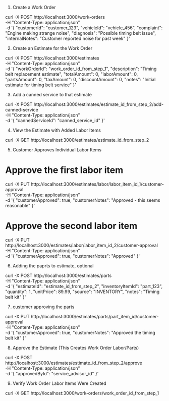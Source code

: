 1. Create a Work Order

curl -X POST http://localhost:3000/work-orders \
  -H "Content-Type: application/json" \
  -d '{
    "customerId": "customer_123",
    "vehicleId": "vehicle_456",
    "complaint": "Engine making strange noise",
    "diagnosis": "Possible timing belt issue",
    "internalNotes": "Customer reported noise for past week"
  }'


2. Create an Estimate for the Work Order

curl -X POST http://localhost:3000/estimates \
  -H "Content-Type: application/json" \
  -d '{
    "workOrderId": "work_order_id_from_step_1",
    "description": "Timing belt replacement estimate",
    "totalAmount": 0,
    "laborAmount": 0,
    "partsAmount": 0,
    "taxAmount": 0,
    "discountAmount": 0,
    "notes": "Initial estimate for timing belt service"
  }'


3. Add a canned service to that estimate

curl -X POST http://localhost:3000/estimates/estimate_id_from_step_2/add-canned-service \
  -H "Content-Type: application/json" \
  -d '{
    "cannedServiceId": "canned_service_id"
  }'

4. View the Estimate with Added Labor Items

curl -X GET http://localhost:3000/estimates/estimate_id_from_step_2


5. Customer Approves Individual Labor Items

# Approve the first labor item
curl -X PUT http://localhost:3000/estimates/labor/labor_item_id_1/customer-approval \
  -H "Content-Type: application/json" \
  -d '{
    "customerApproved": true,
    "customerNotes": "Approved - this seems reasonable"
  }'

# Approve the second labor item
curl -X PUT http://localhost:3000/estimates/labor/labor_item_id_2/customer-approval \
  -H "Content-Type: application/json" \
  -d '{
    "customerApproved": true,
    "customerNotes": "Approved"
  }'


6. Adding the paprts to estimate, optional

curl -X POST http://localhost:3000/estimates/parts \
  -H "Content-Type: application/json" \
  -d '{
    "estimateId": "estimate_id_from_step_2",
    "inventoryItemId": "part_123",
    "quantity": 1,
    "unitPrice": 89.99,
    "source": "INVENTORY",
    "notes": "Timing belt kit"
  }'

7. customer approving the parts

curl -X PUT http://localhost:3000/estimates/parts/part_item_id/customer-approval \
  -H "Content-Type: application/json" \
  -d '{
    "customerApproved": true,
    "customerNotes": "Approved the timing belt kit"
  }'

8. Approve the Estimate (This Creates Work Order Labor/Parts)

curl -X POST http://localhost:3000/estimates/estimate_id_from_step_2/approve \
  -H "Content-Type: application/json" \
  -d '{
    "approvedById": "service_advisor_id"
  }'

9. Verify Work Order Labor Items Were Created

curl -X GET http://localhost:3000/work-orders/work_order_id_from_step_1